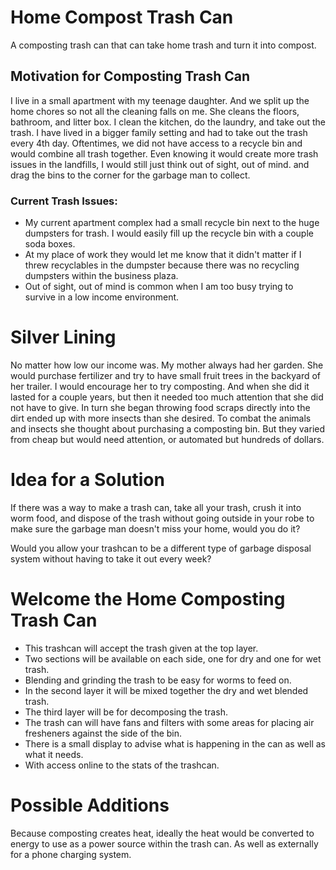 # Home Compost Trash Can
A composting trash can that can take home trash and turn it into compost.


## Motivation for Composting Trash Can
I live in a small apartment with my teenage daughter. And we split up the home chores so not all the cleaning falls on me. She cleans the floors, bathroom, and litter box. I clean the kitchen, do the laundry, and take out the trash. I have lived in a bigger family setting and had to take out the trash every 4th day. Oftentimes, we did not have access to a recycle bin and would combine all trash together. Even knowing it would create more trash issues in the landfills, I would still just think out of sight, out of mind. and drag the bins to the corner for the garbage man to collect. 

### Current Trash Issues:
* My current apartment complex had a small recycle bin next to the huge dumpsters for trash. I would easily fill up the recycle bin with a couple soda boxes. 
* At my place of work they would let me know that it didn't matter if I threw recyclables in the dumpster because there was no recycling dumpsters within the business plaza.
* Out of sight, out of mind is common when I am too busy trying to survive in a low income environment. 


# Silver Lining
No matter how low our income was. My mother always had her garden. She would purchase fertilizer and try to have small fruit trees in the backyard of her trailer. I would encourage her to try composting. And when she did it lasted for a couple years, but then it needed too much attention that she did not have to give. In turn she began throwing food scraps directly into the dirt ended up with more insects than she desired. To combat the animals and insects she thought about purchasing a composting bin. But they varied from cheap but would need attention, or automated but hundreds of dollars. 

# Idea for a Solution
If there was a way to make a trash can, take all your trash, crush it into worm food, and dispose of the trash without going outside in your robe to make sure the garbage man doesn't miss your home, would you do it?

Would you allow your trashcan to be a different type of garbage disposal system without having to take it out every week?

# Welcome the Home Composting Trash Can
* This trashcan will accept the trash given at the top layer.
* Two sections will be available on each side, one for dry and one for wet trash.
* Blending and grinding the trash to be easy for worms to feed on.
* In the second layer it will be mixed together the dry and wet blended trash.
* The third layer will be for decomposing the trash.
* The trash can will have fans and filters with some areas for placing air fresheners against the side of the bin.
* There is a small display to advise what is happening in the can as well as what it needs.
* With access online to the stats of the trashcan.


# Possible Additions
Because composting creates heat, ideally the heat would be converted to energy to use as a power source within the trash can. As well as externally for a phone charging system.



